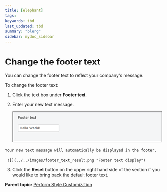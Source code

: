 ```yaml
---
title: [elephant]
tags: 
keywords: tbd
last_updated: tbd
summary: "blerg"
sidebar: mydoc_sidebar
---
```

# Change the footer text

You can change the footer text to reflect your company's message.

To change the footer text:

1.   Click the text box under **Footer text**. 
2.   Enter your new text message. 

     ![](../../images/style_footer_text.png "Footer text menu") 

    Your new text message will automatically be displayed in the footer.

     ![](../../images/footer_text_result.png "Footer text display") 

3.   Click the **Reset** button on the upper right hand side of the section if you would like to bring back the default footer text. 

**Parent topic:** [Perform Style Customization](../../application_integration/custom_branding/perform_style_customization.html)

